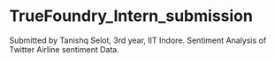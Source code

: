 # TrueFoundry_Intern_submission
Submitted by Tanishq Selot, 3rd year, IIT Indore. Sentiment Analysis of Twitter Airline sentiment Data.

